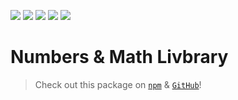![](https://img.shields.io/github/issues/noltron000/numbers)
![](https://img.shields.io/github/forks/noltron000/numbers)
![](https://img.shields.io/github/stars/noltron000/numbers)
![](https://img.shields.io/github/license/noltron000/numbers)
![](https://img.shields.io/twitter/url/https/github.com%2Fnoltron000%2Fnumbers)

# Numbers &amp; Math Livbrary
> Check out this package on [`npm`]() &amp; [`GitHub`](https://github.com/noltron000/numbers)!